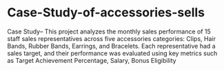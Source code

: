 # Case-Study-of-accessories-sells
Case Study– This project analyzes the monthly sales performance of 15 staff sales representatives across five accessories categories: Clips, Hair Bands, Rubber Bands, Earrings, and Bracelets. Each representative had a sales target, and their performance was evaluated using key metrics such as Target Achievement Percentage, Salary, Bonus Eligibility
